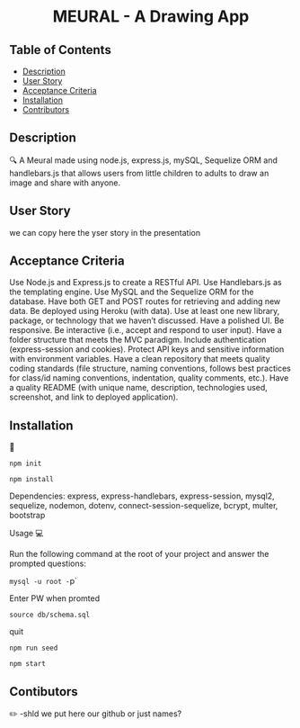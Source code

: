 <h1 align="center"> MEURAL - A Drawing App </h1>

## Table of Contents
- [Description](#description)
- [User Story](#user-story)
- [Acceptance Criteria](#acceptance-criteria)
- [Installation](#installation)
- [Contributors](#contributors)


## Description
🔍 A Meural made using node.js, express.js, mySQL, Sequelize ORM and handlebars.js that allows users from little children to adults to draw an image and share with anyone.

## User Story
 we can copy here the yser story in the presentation

## Acceptance Criteria

Use Node.js and Express.js to create a RESTful API.
Use Handlebars.js as the templating engine.
Use MySQL and the Sequelize ORM for the database.
Have both GET and POST routes for retrieving and adding new data.
Be deployed using Heroku (with data).
Use at least one new library, package, or technology that we haven’t discussed.
Have a polished UI.
Be responsive.
Be interactive (i.e., accept and respond to user input).
Have a folder structure that meets the MVC paradigm.
Include authentication (express-session and cookies).
Protect API keys and sensitive information with environment variables.
Have a clean repository that meets quality coding standards (file structure, naming conventions, follows best practices for class/id naming conventions, indentation, quality comments, etc.).
Have a quality README (with unique name, description, technologies used, screenshot, and link to deployed application).

## Installation
💾

`npm init`

`npm install`

Dependencies: express, express-handlebars, express-session, mysql2, sequelize, nodemon, dotenv, connect-session-sequelize, bcrypt, multer, bootstrap

Usage
💻

Run the following command at the root of your project and answer the prompted questions:

`mysql -u root -`p`

Enter PW when promted

`source db/schema.sql`

quit

`npm run seed`

`npm start`

## Contibutors
✏️
-shld we put here our github or just names?

